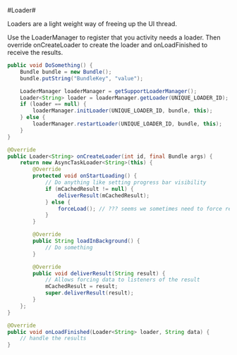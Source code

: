 #Loader#

Loaders are a light weight way of freeing up the UI thread.

Use the LoaderManager to register that you activity needs a loader. Then override onCreateLoader to create the loader and onLoadFinished to receive the results.

```java
public void DoSomething() {
    Bundle bundle = new Bundle();
    bundle.putString("BundleKey", "value");

    LoaderManager loaderManager = getSupportLoaderManager();
    Loader<String> loader = loaderManager.getLoader(UNIQUE_LOADER_ID);
    if (loader == null) {
        loaderManager.initLoader(UNIQUE_LOADER_ID, bundle, this);
    } else {
        loaderManager.restartLoader(UNIQUE_LOADER_ID, bundle, this);
    }
}

@Override
public Loader<String> onCreateLoader(int id, final Bundle args) {
    return new AsyncTaskLoader<String>(this) {
        @Override
        protected void onStartLoading() {
        	// Do anything like setting progress bar visibility
            if (mCachedResult != null) {
            	deliverResult(mCachedResult);
            } else {
            	forceLoad(); // ??? seems we sometimes need to force reloading
            }
        }

        @Override
        public String loadInBackground() {
			// Do something
        }

        @Override
        public void deliverResult(String result) {
			// Allows forcing data to listeners of the result
			mCachedResult = result;
            super.deliverResult(result);
        }
    };
}

@Override
public void onLoadFinished(Loader<String> loader, String data) {
	// handle the results
}
```